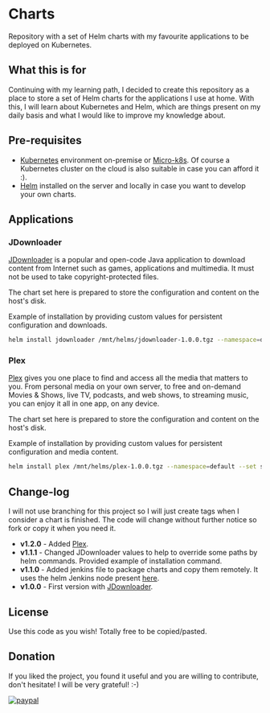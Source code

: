 # Charts
Repository with a set of Helm charts with my favourite applications to be deployed on Kubernetes.

## What this is for
Continuing with my learning path, I decided to create this repository as a place to store a set of Helm charts for the applications I use at home.
With this, I will learn about Kubernetes and Helm, which are things present on my daily basis and what I would like to improve my knowledge about.

## Pre-requisites
- [Kubernetes](https://kubernetes.io) environment on-premise or [Micro-k8s](https://microk8s.io/). Of course a Kubernetes cluster on the cloud is also suitable in case you can afford it :).
- [Helm](https://helm.sh/) installed on the server and locally in case you want to develop your own charts.

## Applications
### JDownloader
[JDownloader](https://jdownloader.org/) is a popular and open-code Java application to download content from Internet such as games, applications and multimedia.
It must not be used to take copyright-protected files.

The chart set here is prepared to store the configuration and content on the host's disk.

Example of installation by providing custom values for persistent configuration and downloads.
```bash
helm install jdownloader /mnt/helms/jdownloader-1.0.0.tgz --namespace=default --set spec.volumes.configPath=/mnt/config/ --set spec.volumes.downloadsPath=/mnt/downloads/
```

### Plex
[Plex](https://www.plex.tv/) gives you one place to find and access all the media that matters to you.
From personal media on your own server, to free and on-demand Movies & Shows, live TV, podcasts, and web shows, to streaming music, you can enjoy it all in one app, on any device.

The chart set here is prepared to store the configuration and content on the host's disk.

Example of installation by providing custom values for persistent configuration and media content.
```bash
helm install plex /mnt/helms/plex-1.0.0.tgz --namespace=default --set spec.volumes.configPath=/mnt/config/ --set spec.volumes.transcodingPath=/mnt/transcode/ --set spec.volumes.libraryPath=/mnt/library/ --set spec.timeZone=Europe/Madrid
```

## Change-log
I will not use branching for this project so I will just create tags when I consider a chart is finished. The code will change without further notice so fork or copy it when you need it.

* **v1.2.0** - Added [Plex](https://www.plex.tv/).
* **v1.1.1** - Changed JDownloader values to help to override some paths by helm commands. Provided example of installation command.
* **v1.1.0** - Added jenkins file to package charts and copy them remotely. It uses the helm Jenkins node present [here](https://github.com/davidleonm/environment-test).
* **v1.0.0** - First version with [JDownloader](https://jdownloader.org/).

## License
Use this code as you wish! Totally free to be copied/pasted.
## Donation
If you liked the project, you found it useful and you are willing to contribute, don't hesitate! I will be very grateful! :-)

[![paypal](https://www.paypalobjects.com/en_US/i/btn/btn_donateCC_LG.gif)](https://www.paypal.com/cgi-bin/webscr?cmd=_donations&business=4TFR2PQ2J3KLA&item_name=If+you+liked+the+project+and+you+are+willing+to+contribute%2C+don%27t+hesitate%21+I+will+be+very+grateful%21+%3A-%29&currency_code=EUR)